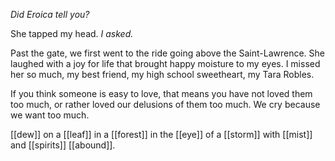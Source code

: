 _Did Eroica tell you?_  
  
She tapped my head. _I asked._  
  
Past the gate, we first went to the ride going above the Saint-Lawrence. She laughed with a joy for life that brought happy moisture to my eyes. I missed her so much, my best friend, my high school sweetheart, my Tara Robles.  
  
  
If you think someone is easy to love, that means you have not loved them too much, or rather loved our delusions of them too much. We cry because we want too much.

[[dew]] on a [[leaf]] in a [[forest]] in the [[eye]] of a [[storm]] with [[mist]] and [[spirits]] [[abound]].